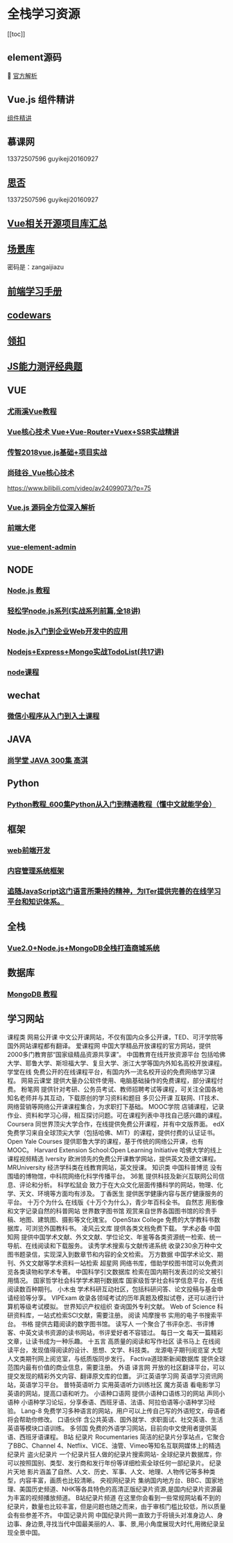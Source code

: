 # 全栈学习资源
[[toc]]


## element源码

:100: [官方解析](https://www.jianshu.com/c/c71f9c127c71)


## Vue.js 组件精讲
 [组件精讲](https://juejin.im/book/5bc844166fb9a05cd676ebca)


## 慕课网
13372507596
guyikeji20160927

## [思否](https://segmentfault.com/ls/1650000016424063)

13372507596
guyikeji20160927


## [Vue相关开源项目库汇总](https://github.com/opendigg/awesome-github-vue)


## [场景库](http://v.youku.com/v_show/id_XMzIxMzE0ODQ5Ng==.html?spm=a2h0z.8244218.2371631.3)

密码是：zangaijiazu


## [前端学习手册](https://frontendmasters.com/books/front-end-handbook/2018/2018.html)

## [codewars](https://www.codewars.com/dashboard)


## [领扣](https://leetcode-cn.com/problems/reverse-integer/description/)

## [JS能力测评经典题](https://www.nowcoder.com/practice/578026cd24e3446bbf27fe565473dc26?tpId=6&tqId=10972&rp=1&ru=%2Fta%2Fjs-assessment&qru=%2Fta%2Fjs-assessment%2Fquestion-ranking&tPage=2)

## VUE

### [尤雨溪Vue教程](https://www.bilibili.com/video/av48152676/?p=3)

### [Vue核心技术 Vue+Vue-Router+Vuex+SSR实战精讲](https://coding.imooc.com/lesson/196.html#mid=12212)

### [传智2018vue.js基础+项目实战](https://www.bilibili.com/video/av24826984/?p=64)

 ### [尚硅谷_Vue核心技术](https://www.bilibili.com/video/av24099073?p=2)
https://www.bilibili.com/video/av24099073/?p=75


### [Vue.js 源码全方位深入解析](https://coding.imooc.com/lesson/228.html#mid=15182)

### [前端大佬](https://frontendmasters.com/)

###  [vue-element-admin](https://panjiachen.github.io/vue-element-admin-site/zh/guide/essentials/new-page.html#%E5%A4%9A%E7%BA%A7%E7%9B%AE%E5%BD%95-%E5%B5%8C%E5%A5%97%E8%B7%AF%E7%94%B1)


## NODE
### [Node.js 教程](http://www.runoob.com/nodejs/nodejs-mongodb.html)

### [轻松学node.js系列(实战系列前篇,全18讲)](https://www.bilibili.com/video/av21010015/?p=10)


### [Node.js入门到企业Web开发中的应用](https://coding.imooc.com/lesson/146.html#mid=7474)


### [Nodejs+Express+Mongo实战TodoList(共17讲)](https://www.bilibili.com/video/av20196752?spm_id_from=333.338.v_desc.1)

### [node课程](https://www.coursera.org/learn/server-side-nodejs)


## wechat
### [微信小程序从入门到入土课程](https://www.bilibili.com/video/av11938917?p=2)



## JAVA

### [尚学堂 JAVA 300集 高淇](https://www.bilibili.com/video/av6749471?from=search&seid=1087797588085626946)

## Python

### [Python教程_600集Python从入门到精通教程（懂中文就能学会）](https://www.bilibili.com/video/av14184325?spm_id_from=333.338.__bofqi.19)

## 框架

### [web前端开发](https://www.css88.com/)

### [内容管理系统框架](http://doc.cms.7yue.pro/)

### [追随JavaScript这门语言所秉持的精神，为ITer提供完善的在线学习平台和知识体系。](https://www.ikcamp.com/)

## 全栈
### [Vue2.0+Node.js+MongoDB全栈打造商城系统](https://pan.baidu.com/disk/home?#/all?vmode=list&path=%2F%E5%85%A8%E6%A0%88%2FVue2.0%2BNode.js%2BMongoDB%E5%85%A8%E6%A0%88%E6%89%93%E9%80%A0%E5%95%86%E5%9F%8E%E7%B3%BB%E7%BB%9F)


## 数据库

### [MongoDB 教程](http://www.runoob.com/mongodb/mongodb-tutorial.html)



## 学习网站
课程类
网易公开课
中文公开课网站，不仅有国内众多公开课，TED、可汗学院等国外网站课程都有翻译。
爱课程网
中国大学精品开放课程的官方网站，提供2000多门教育部“国家级精品资源共享课”。
中国教育在线开放资源平台
包括哈佛大学、耶鲁大学、斯坦福大学、复旦大学、浙江大学等国内外知名高校开放课程。
学堂在线
免费公开的在线课程平台，有国内外一流名校开设的免费网络学习课程。
网易云课堂
提供大量办公软件使用、电脑基础操作的免费课程，部分课程付费。
粉笔网
提供针对考研、公务员考试、教师招聘考试等课程，可关注全国各地知名老师并与其互动，下载原创的学习资料和题目
多贝公开课
互联网、IT技术、网络营销等网络公开课课程集合，为求职打下基础。
MOOC学院
店铺课程，记录作业、资料和学习心得，相互探讨问题。可在课程列表中寻找自己感兴趣的课程。
Coursera
同世界顶尖大学合作，在线提供免费公开课程，并有中文版界面。
edX
免费学习来自全球顶尖大学（包括哈佛、MIT）的课程，提供付费的认证证书。
Open Yale Courses
 提供耶鲁大学的课程，基于传统的网络公开课，也有MOOC。
Harvard Extension School:Open Learning Initiative
哈佛大学的线上课程视频精选
Iversity
欧洲领先的免费公开课教学网站，提供英文及德文课程。
MRUniversity
经济学科类在线教育网站，英文授课。
知识类
中国科普博览
没有围墙的博物馆，中科院网络化科学传播平台。
36氪
提供科技及新兴互联网公司信息、评论和分析。
科学松鼠会
致力于在大众文化层面传播科学的网站，物理、化学、天文、环境等方面均有涉及。
丁香医生
提供医学健康内容与医疗健康服务的平台。
十万个为什么
在线版《十万个为什么》，青少年百科全书。
自然志
用影像和文字记录自然的科普网站
世界数字图书馆
观赏来自世界各国图书馆的珍贵手稿、地图、建筑图、摄影等文化瑰宝。
OpenStax College
免费的大学教科书数据库，可浏览外国教科书。
凌风云文库
 提供各类文档免费下载。
学术必备
中国知网
提供中国学术文献、外文文献、学位论文、年鉴等各类资源统一检索、统一导航、在线阅读和下载服务。
读秀学术搜索与文献传递系统
收录230余万种中文图书题录信，实现深入到数章节和内容的全文检索。
万方数据
中国学术论文、期刊、外文文献等学术资料一站检索
超星网
网络书库，借助学校图书馆可以免费浏览各类读物和学术专著。
中国科学引文数据库
检索在国内期刊发表过的论文被引用情况。
国家哲学社会科学学术期刊数据库
国家级哲学社会科学信息平台，在线阅读数百种期刊。
小木虫
学术科研互动社区，包括科研问答、论文投稿与基金申请经验等分享。
VIPExam
收录各领域考试的历年真题及模拟试卷，还可以进行计算机等级考试模拟。
世界知识产权组织
查询国外专利文献。
Web of Science
科研资料库，一站式检索SCI文献，需要注册。
阅读
鸠摩搜书
实用的电子书搜索平台。
书格
提供古籍阅读的数字图书馆。
读写人
一个聚合了书评杂志、书评博客、中英文读书资源的读书网站，书评爱好者不容错过。
每日一文
每天一篇精彩文章，让读书成为一种乐趣。
十五言
高质量的阅读和写作社区
读书马上
在线阅读平台，发现值得阅读的设计、思想、文学、科技类。
龙源电子期刊阅览室
大型人文类期刊网上阅览室，与纸质版同步发行。
Factiva道琼斯新闻数据库
提供全球范围内最有价值的商业信息，需要注册。
外语
译言网
开放的社区翻译平台，可以提交发现的精彩外文内容、翻译原文库的位置。
沪江英语学习网
英语学习资讯网站，英语学习平台。
普特英语听力
实用英语听力训练社区
魔方英语
看电影学习英语的网站，提高口语和听力。
小语种口语网
提供小语种口语练习的网站
声同小语种
小语种学习论坛，分享泰语、西班牙语、法语、阿拉伯语等小语种学习经验。
Lang-8
免费学习多种语言的网站，用户可以上传自己写的外语短文，母语者将会帮助你修改。
口语伙伴
含公共英语、国外就学、求职面试、社交英语、生活英语等模块口语训练。
多邻国
免费的外语学习网站，目前向中文使用者提供英语、西班牙语课程。
B站
纪录片
Rocumentaries
简洁的纪录片分享站点，它聚合了BBC、Channel 4、Netflix、VICE、油管、Vimeo等知名互联网媒体上的精选纪录片
盗火纪录片
一个纪录片狂人做的纪录片搜索网站- 全球纪录片数据库，你可以按照国别、类型、发行商和发行年份等详细检索全球任何一部纪录片。
纪录片天地
影片涵盖了自然、人文、历史、军事、人文、地理、人物传记等多种类型，内容丰富，画质也比较清晰。
央视网纪录片
集纳国内地方台、BBC、国家地理、美国历史频道、NHK等各具特色的高清正版纪录片资源,是国内纪录片资源最为丰富的视频播放频道。
B站纪录片频道
在这里你会看到一些常规网站看不到的纪录片，数量也比较丰富，但是问题也随之而来，由于审核门槛比较低，所以质量会有些参差不齐。
中国记录片网
中国纪录片网一直致力于将镜头对准身边人、身边事、身边景,寻找当代中国最美丽的人、事、景,用小角度展现大时代,用微纪录呈现全景中国。